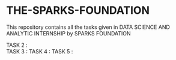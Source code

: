 # THE-SPARKS-FOUNDATION

This repository contains all the tasks given in DATA SCIENCE AND ANALYTIC INTERNSHIP by SPARKS FOUNDATION

TASK 2 :  
TASK 3 :
TASK 4 :
TASK 5 :
